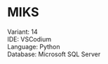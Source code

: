 # MIKS

Variant: 14 <br>
IDE: VSCodium <br>
Language: Python <br>
Database: Microsoft SQL Server <br>
